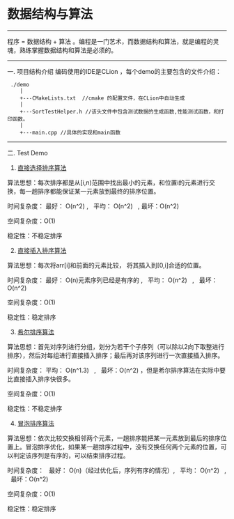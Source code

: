 ﻿# 数据结构与算法

---

程序 = 数据结构 + 算法 。编程是一门艺术，而数据结构和算法，就是编程的灵魂，熟练掌握数据结构和算法是必须的。

---

一. 项目结构介绍
编码使用的IDE是CLion ，每个demo的主要包含的文件介绍：
```
 ./demo
    |
    +---CMakeLists.txt  //cmake 的配置文件，在CLion中自动生成
    |
    +---SortTestHelper.h //该头文件中包含测试数据的生成函数,性能测试函数，和打印函数。
    |
    +---main.cpp //具体的实现和main函数
```

---
二. Test Demo

 1. [直接选择排序算法](https://github.com/DLUTYJH/DataStructure/tree/master/SelectionSort)

算法思想：每次排序都是从[i,n)范围中找出最小的元素，和位置i的元素进行交换，每一趟排序都能保证某一元素放到最终的排序位置。

时间复杂度：  最好： O(n^2)  ,   平均： O(n^2)   ,   最坏：O(n^2) 

空间复杂度：O(1)

稳定性：不稳定排序


 2. [直接插入排序算法](https://github.com/DLUTYJH/DataStructure/tree/master/InsertSort)

算法思想：每次将arr[i]和前面的元素比较， 将其插入到[0,i]合适的位置。

时间复杂度：  最好： O(n)元素序列已经是有序的 ,   平均： O(n^2)   ,   最坏：O(n^2) 

空间复杂度：O(1)

稳定性：稳定排序


 3. [希尔排序算法](https://github.com/DLUTYJH/DataStructure/tree/master/InsertSort)

算法思想：首先对序列进行分组，划分为若干个子序列（可以除以2向下取整进行排序），然后对每组进行直接插入排序；最后再对该序列进行一次直接插入排序。

时间复杂度：  平均： O(n^1.3)   ,   最坏：O(n^2) ，但是希尔排序算法在实际中要比直接插入排序快很多。

空间复杂度：O(1)

稳定性：不稳定排序

 4. [冒泡排序算法](https://github.com/DLUTYJH/DataStructure/tree/master/BubbleSort)

算法思想：依次比较交换相邻两个元素，一趟排序能把某一元素放到最后的排序位置上。冒泡排序优化，如果某一趟排序过程中，没有交换任何两个元素的位置，可以判定该序列是有序的，可以结束排序过程。

时间复杂度：   最好： O(n)（经过优化后，序列有序的情况）,   平均： O(n^2)   ,   最坏：O(n^2) 

空间复杂度：O(1)

稳定性：稳定排序




